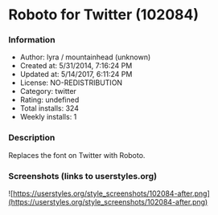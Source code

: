 # Roboto for Twitter (102084)

### Information
- Author: lyra / mountainhead (unknown)
- Created at: 5/31/2014, 7:16:24 PM
- Updated at: 5/14/2017, 6:11:24 PM
- License: NO-REDISTRIBUTION
- Category: twitter
- Rating: undefined
- Total installs: 324
- Weekly installs: 1


### Description
Replaces the font on Twitter with Roboto.


### Screenshots (links to userstyles.org)
![https://userstyles.org/style_screenshots/102084-after.png](https://userstyles.org/style_screenshots/102084-after.png)


